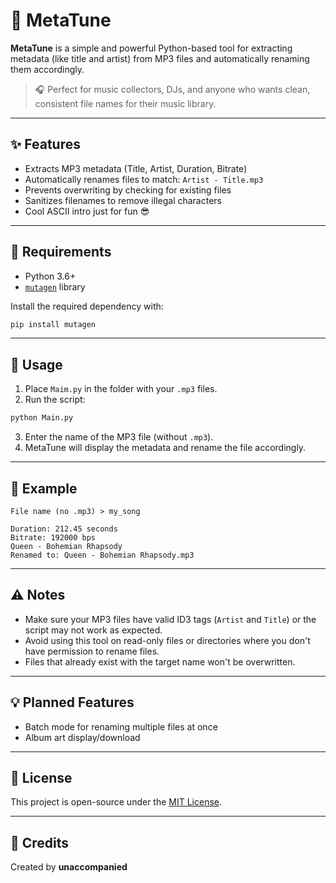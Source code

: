 # 🎵 MetaTune

**MetaTune** is a simple and powerful Python-based tool for extracting metadata (like title and artist) from MP3 files and automatically renaming them accordingly.

> 🎧 Perfect for music collectors, DJs, and anyone who wants clean, consistent file names for their music library.

---

## ✨ Features

- Extracts MP3 metadata (Title, Artist, Duration, Bitrate)
- Automatically renames files to match: `Artist - Title.mp3`
- Prevents overwriting by checking for existing files
- Sanitizes filenames to remove illegal characters
- Cool ASCII intro just for fun 😎

---

## 🔧 Requirements

- Python 3.6+
- [`mutagen`](https://mutagen.readthedocs.io/en/latest/) library

Install the required dependency with:

```bash
pip install mutagen
````

---

## 🚀 Usage

1. Place `Maim.py` in the folder with your `.mp3` files.
2. Run the script:

```bash
python Main.py
```

3. Enter the name of the MP3 file (without `.mp3`).
4. MetaTune will display the metadata and rename the file accordingly.

---

## 📂 Example

```
File name (no .mp3) > my_song

Duration: 212.45 seconds  
Bitrate: 192000 bps  
Queen - Bohemian Rhapsody  
Renamed to: Queen - Bohemian Rhapsody.mp3
```

---

## ⚠️ Notes

* Make sure your MP3 files have valid ID3 tags (`Artist` and `Title`) or the script may not work as expected.
* Avoid using this tool on read-only files or directories where you don't have permission to rename files.
* Files that already exist with the target name won't be overwritten.

---

## 💡 Planned Features

* Batch mode for renaming multiple files at once
* Album art display/download

---

## 📄 License

This project is open-source under the [MIT License](LICENSE).

---

## 🧠 Credits

Created by **unaccompanied**

